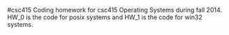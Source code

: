 #csc415
Coding homework for csc415 Operating Systems during fall 2014.
HW_0 is the code for posix systems and HW_1 is the code for win32 systems.

